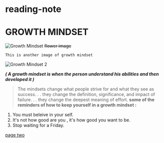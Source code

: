 # reading-note

# GROWTH MINDSET

![Growth Mindset](https://ncph.org/wp-content/uploads/2019/09/43058632290_623a3818a0_o.jpg)
~~flower image~~

```This is another image of growth mindset```


![Growth Mindset 2](https://www.muhlsdk12.org/cms/lib/PA01916549/Centricity/Domain/225/growth%20mindset.JPG)


***( A growth mindset is when the person understand his abilities and then developed it )***
>The mindsets change what people strive for and what they see as success. . . they change the definition, significance, and impact of failure. . . they change the deepest meaning of effort.
**some of the reminders of how to keep yourself in a growth mindset :**
1. You must beleive in your self.
2. It's not how good  are you , it's how good you want to be.
3. Stop waiting for a Friday.


[page two](https://github.com/Nada0795/reading-note/blob/main/read1)
